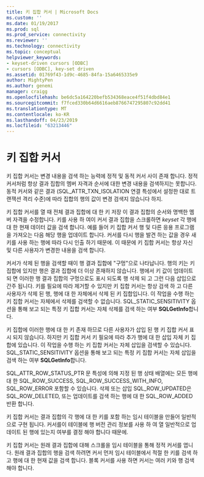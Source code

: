 ```yaml
---
title: 키 집합 커서 | Microsoft Docs
ms.custom: ''
ms.date: 01/19/2017
ms.prod: sql
ms.prod_service: connectivity
ms.reviewer: ''
ms.technology: connectivity
ms.topic: conceptual
helpviewer_keywords:
- keyset-driven cursors [ODBC]
- cursors [ODBC], key-set driven
ms.assetid: 01769f43-1d9c-4685-84fa-15a6465335e9
author: MightyPen
ms.author: genemi
manager: craigg
ms.openlocfilehash: be6dc5a164220befb534368eace4f51f4dbd84e1
ms.sourcegitcommit: f7fced330b64d6616aeb8766747295807c92dd41
ms.translationtype: MT
ms.contentlocale: ko-KR
ms.lasthandoff: 04/23/2019
ms.locfileid: "63213446"
---
```

# <a name="keyset-driven-cursors"></a>키 집합 커서
키 집합 커서는 변경 내용을 검색 하는 능력에 정적 및 동적 커서 사이 존재 합니다. 정적 커서처럼 항상 결과 집합의 멤버 자격과 순서에 대한 변경 내용을 검색하지는 못합니다. 동적 커서와 같은 결과 (SQL_ATTR_TXN_ISOLATION 연결 특성에서 설정한 대로 트랜잭션 격리 수준)에 따라 집합의 행의 값이 변경 검색지 않습니다 하지.  
  
 키 집합 커서를 열 때 전체 결과 집합에 대 한 키 저장 이 결과 집합의 순서와 명백한 멤버 자격을 수정합니다. 키를 사용 하 여이 커서 결과 집합을 스크롤하면 *keyset* 각 행에 대 한 현재 데이터 값을 검색 합니다. 예를 들어 키 집합 커서 행 및 다른 응용 프로그램을 가져오는 다음 해당 행을 업데이트 합니다. 커서를 다시 행을 발견 하는 값을 경우 새 키를 사용 하는 행에 따라 다시 인출 하기 때문에. 이 때문에 키 집합 커서는 항상 자신 및 다른 사용자가 변경한 내용을 검색 합니다.  
  
 커서가 삭제 된 행을 검색할 때이 행 결과 집합에 "구멍"으로 나타납니다. 행의 키는 키 집합에 있지만 행은 결과 집합에 더 이상 존재하지 않습니다. 행에서 키 값이 업데이트 되 면 이러한 행 결과 집합의 구멍으로도 표시 되도록 행 삭제 되 고 그런 다음 삽입으로 간주 됩니다. 키를 필요에 따라 제거할 수 있지만 키 집합 커서는 항상 검색 하 고 다른 사용자가 삭제 된 행, 행에 대 한 자체에서 삭제 된 키 집합입니다. 이 작업을 수행 하는 키 집합 커서는 자체에서 삭제를 검색할 수 없습니다. SQL_STATIC_SENSITIVITY 옵션을 통해 보고 되는 특정 키 집합 커서는 자체 삭제를 검색 하는 여부 **SQLGetInfo**합니다.  
  
 키 집합에 이러한 행에 대 한 키 존재 하므로 다른 사용자가 삽입 된 행 키 집합 커서 표시 되지 않습니다. 하지만 키 집합 커서 키 필요에 따라 추가 행에 대 한 삽입 자체 키 집합에 있습니다. 이 작업을 수행 하는 키 집합 커서는 자체 삽입을 검색할 수 있습니다. SQL_STATIC_SENSITIVITY 옵션을 통해 보고 되는 특정 키 집합 커서는 자체 삽입을 검색 하는 여부 **SQLGetInfo**합니다.  
  
 SQL_ATTR_ROW_STATUS_PTR 문 특성에 의해 지정 된 행 상태 배열에는 모든 행에 대 한 SQL_ROW_SUCCESS, SQL_ROW_SUCCESS_WITH_INFO, SQL_ROW_ERROR 포함할 수 있습니다. 삭제 또는 삽입 SQL_ROW_UPDATED은 SQL_ROW_DELETED, 또는 업데이트를 검색 하는 행에 대 한 SQL_ROW_ADDED 반환 합니다.  
  
 키 집합 커서는 결과 집합의 각 행에 대 한 키를 포함 하는 임시 테이블을 만들어 일반적으로 구현 됩니다. 커서를이 테이블에 행 버전 관리 정보를 사용 하 여 열 일반적으로 업데이트 된 행에 있는지 여부를 결정 해야 합니다 때문에.  
  
 키 집합 커서는 원래 결과 집합에 대해 스크롤을 임시 테이블을 통해 정적 커서를 엽니다. 원래 결과 집합의 행을 검색 하려면 커서 먼저 임시 테이블에서 적절 한 키를 검색 하 고 행에 대 한 현재 값을 검색 합니다. 블록 커서를 사용 하면 커서는 여러 키와 행 검색 해야 합니다.
